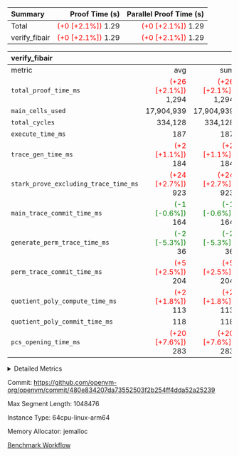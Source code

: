 | Summary | Proof Time (s) | Parallel Proof Time (s) |
|:---|---:|---:|
| Total | <span style='color: red'>(+0 [+2.1%])</span> 1.29 | <span style='color: red'>(+0 [+2.1%])</span> 1.29 |
| verify_fibair | <span style='color: red'>(+0 [+2.1%])</span> 1.29 | <span style='color: red'>(+0 [+2.1%])</span> 1.29 |


| verify_fibair |||||
|:---|---:|---:|---:|---:|
|metric|avg|sum|max|min|
| `total_proof_time_ms ` | <span style='color: red'>(+26 [+2.1%])</span> 1,294 | <span style='color: red'>(+26 [+2.1%])</span> 1,294 | <span style='color: red'>(+26 [+2.1%])</span> 1,294 | <span style='color: red'>(+26 [+2.1%])</span> 1,294 |
| `main_cells_used     ` |  17,904,939 |  17,904,939 |  17,904,939 |  17,904,939 |
| `total_cycles        ` |  334,128 |  334,128 |  334,128 |  334,128 |
| `execute_time_ms     ` |  187 |  187 |  187 |  187 |
| `trace_gen_time_ms   ` | <span style='color: red'>(+2 [+1.1%])</span> 184 | <span style='color: red'>(+2 [+1.1%])</span> 184 | <span style='color: red'>(+2 [+1.1%])</span> 184 | <span style='color: red'>(+2 [+1.1%])</span> 184 |
| `stark_prove_excluding_trace_time_ms` | <span style='color: red'>(+24 [+2.7%])</span> 923 | <span style='color: red'>(+24 [+2.7%])</span> 923 | <span style='color: red'>(+24 [+2.7%])</span> 923 | <span style='color: red'>(+24 [+2.7%])</span> 923 |
| `main_trace_commit_time_ms` | <span style='color: green'>(-1 [-0.6%])</span> 164 | <span style='color: green'>(-1 [-0.6%])</span> 164 | <span style='color: green'>(-1 [-0.6%])</span> 164 | <span style='color: green'>(-1 [-0.6%])</span> 164 |
| `generate_perm_trace_time_ms` | <span style='color: green'>(-2 [-5.3%])</span> 36 | <span style='color: green'>(-2 [-5.3%])</span> 36 | <span style='color: green'>(-2 [-5.3%])</span> 36 | <span style='color: green'>(-2 [-5.3%])</span> 36 |
| `perm_trace_commit_time_ms` | <span style='color: red'>(+5 [+2.5%])</span> 204 | <span style='color: red'>(+5 [+2.5%])</span> 204 | <span style='color: red'>(+5 [+2.5%])</span> 204 | <span style='color: red'>(+5 [+2.5%])</span> 204 |
| `quotient_poly_compute_time_ms` | <span style='color: red'>(+2 [+1.8%])</span> 113 | <span style='color: red'>(+2 [+1.8%])</span> 113 | <span style='color: red'>(+2 [+1.8%])</span> 113 | <span style='color: red'>(+2 [+1.8%])</span> 113 |
| `quotient_poly_commit_time_ms` |  118 |  118 |  118 |  118 |
| `pcs_opening_time_ms ` | <span style='color: red'>(+20 [+7.6%])</span> 283 | <span style='color: red'>(+20 [+7.6%])</span> 283 | <span style='color: red'>(+20 [+7.6%])</span> 283 | <span style='color: red'>(+20 [+7.6%])</span> 283 |



<details>
<summary>Detailed Metrics</summary>

|  | verify_program_compile_ms | total_cells | stark_prove_excluding_trace_time_ms | quotient_poly_compute_time_ms | quotient_poly_commit_time_ms | perm_trace_commit_time_ms | pcs_opening_time_ms | main_trace_commit_time_ms |
| --- | --- | --- | --- | --- | --- | --- | --- |
|  | 7 | 65,536 | 39 | 2 | 7 | 0 | 22 | 6 | 

| air_name | rows | quotient_deg | main_cols | interactions | constraints | cells |
| --- | --- | --- | --- | --- | --- | --- |
| AccessAdapterAir<2> |  | 2 |  | 5 | 12 |  | 
| AccessAdapterAir<4> |  | 2 |  | 5 | 12 |  | 
| AccessAdapterAir<8> |  | 2 |  | 5 | 12 |  | 
| FibonacciAir | 32,768 | 1 | 2 |  | 5 | 65,536 | 
| FriReducedOpeningAir |  | 2 |  | 39 | 71 |  | 
| JalRangeCheckAir |  | 2 |  | 9 | 14 |  | 
| NativePoseidon2Air<BabyBearParameters>, 1> |  | 2 |  | 136 | 572 |  | 
| PhantomAir |  | 2 |  | 3 | 5 |  | 
| ProgramAir |  | 1 |  | 1 | 4 |  | 
| VariableRangeCheckerAir |  | 1 |  | 1 | 4 |  | 
| VmAirWrapper<AluNativeAdapterAir, FieldArithmeticCoreAir> |  | 2 |  | 15 | 27 |  | 
| VmAirWrapper<BranchNativeAdapterAir, BranchEqualCoreAir<1> |  | 2 |  | 11 | 25 |  | 
| VmAirWrapper<NativeAdapterAir<2, 0>, PublicValuesCoreAir> |  | 2 |  | 11 | 29 |  | 
| VmAirWrapper<NativeLoadStoreAdapterAir<1>, NativeLoadStoreCoreAir<1> |  | 2 |  | 15 | 20 |  | 
| VmAirWrapper<NativeLoadStoreAdapterAir<4>, NativeLoadStoreCoreAir<4> |  | 2 |  | 15 | 20 |  | 
| VmAirWrapper<NativeVectorizedAdapterAir<4>, FieldExtensionCoreAir> |  | 2 |  | 15 | 27 |  | 
| VmConnectorAir |  | 2 |  | 5 | 10 |  | 
| VolatileBoundaryAir |  | 2 |  | 4 | 17 |  | 

| group | trace_gen_time_ms | total_proof_time_ms | total_cycles | total_cells | stark_prove_excluding_trace_time_ms | quotient_poly_compute_time_ms | quotient_poly_commit_time_ms | perm_trace_commit_time_ms | pcs_opening_time_ms | main_trace_commit_time_ms | main_cells_used | generate_perm_trace_time_ms | execute_time_ms |
| --- | --- | --- | --- | --- | --- | --- | --- | --- | --- | --- | --- | --- | --- |
| verify_fibair | 184 | 1,294 | 334,128 | 61,884,586 | 923 | 113 | 118 | 204 | 283 | 164 | 17,904,939 | 36 | 187 | 

| group | air_name | rows | prep_cols | perm_cols | main_cols | cells |
| --- | --- | --- | --- | --- | --- | --- |
| verify_fibair | AccessAdapterAir<2> | 131,072 |  | 16 | 11 | 3,538,944 | 
| verify_fibair | AccessAdapterAir<4> | 65,536 |  | 16 | 13 | 1,900,544 | 
| verify_fibair | AccessAdapterAir<8> | 128 |  | 16 | 17 | 4,224 | 
| verify_fibair | FriReducedOpeningAir | 2,048 |  | 84 | 27 | 227,328 | 
| verify_fibair | JalRangeCheckAir | 32,768 |  | 28 | 12 | 1,310,720 | 
| verify_fibair | NativePoseidon2Air<BabyBearParameters>, 1> | 32,768 |  | 312 | 398 | 23,265,280 | 
| verify_fibair | PhantomAir | 16,384 |  | 12 | 6 | 294,912 | 
| verify_fibair | ProgramAir | 8,192 |  | 8 | 10 | 147,456 | 
| verify_fibair | VariableRangeCheckerAir | 262,144 | 2 | 8 | 1 | 2,359,296 | 
| verify_fibair | VmAirWrapper<AluNativeAdapterAir, FieldArithmeticCoreAir> | 262,144 |  | 36 | 29 | 17,039,360 | 
| verify_fibair | VmAirWrapper<BranchNativeAdapterAir, BranchEqualCoreAir<1> | 32,768 |  | 28 | 23 | 1,671,168 | 
| verify_fibair | VmAirWrapper<NativeLoadStoreAdapterAir<1>, NativeLoadStoreCoreAir<1> | 65,536 |  | 40 | 21 | 3,997,696 | 
| verify_fibair | VmAirWrapper<NativeLoadStoreAdapterAir<4>, NativeLoadStoreCoreAir<4> | 32,768 |  | 40 | 27 | 2,195,456 | 
| verify_fibair | VmAirWrapper<NativeVectorizedAdapterAir<4>, FieldExtensionCoreAir> | 32,768 |  | 36 | 38 | 2,424,832 | 
| verify_fibair | VmConnectorAir | 2 | 1 | 16 | 5 | 42 | 
| verify_fibair | VolatileBoundaryAir | 65,536 |  | 12 | 11 | 1,507,328 | 

| group | trace_height_constraint | weighted_sum | threshold |
| --- | --- | --- | --- |
| verify_fibair | 0 | 1,085,444 | 2,013,265,921 | 
| verify_fibair | 1 | 5,411,200 | 2,013,265,921 | 
| verify_fibair | 2 | 542,722 | 2,013,265,921 | 
| verify_fibair | 3 | 5,280,004 | 2,013,265,921 | 
| verify_fibair | 4 | 65,536 | 2,013,265,921 | 
| verify_fibair | 5 | 12,655,242 | 2,013,265,921 | 

| trace_height_constraint | threshold |
| --- | --- |
| 0 | 2,013,265,921 | 

</details>


Commit: https://github.com/openvm-org/openvm/commit/480e834207da73552503f2b254ff4dda52a25239

Max Segment Length: 1048476

Instance Type: 64cpu-linux-arm64

Memory Allocator: jemalloc

[Benchmark Workflow](https://github.com/openvm-org/openvm/actions/runs/13887525227)
